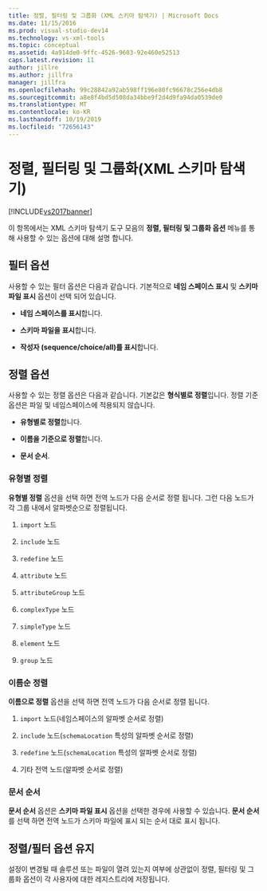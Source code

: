 ```yaml
---
title: 정렬, 필터링 및 그룹화 (XML 스키마 탐색기) | Microsoft Docs
ms.date: 11/15/2016
ms.prod: visual-studio-dev14
ms.technology: vs-xml-tools
ms.topic: conceptual
ms.assetid: 4a914de0-9ffc-4526-9603-92e460e52513
caps.latest.revision: 11
author: jillre
ms.author: jillfra
manager: jillfra
ms.openlocfilehash: 99c28842a92ab598ff196e80fc96678c256e4db8
ms.sourcegitcommit: a8e8f4bd5d508da34bbe9f2d4d9fa94da0539de0
ms.translationtype: MT
ms.contentlocale: ko-KR
ms.lasthandoff: 10/19/2019
ms.locfileid: "72656143"
---
```

# <a name="sorting-filtering-and-grouping-xml-schema-explorer"></a>정렬, 필터링 및 그룹화(XML 스키마 탐색기)
[!INCLUDE[vs2017banner](../includes/vs2017banner.md)]

이 항목에서는 XML 스키마 탐색기 도구 모음의 **정렬, 필터링 및 그룹화 옵션** 메뉴를 통해 사용할 수 있는 옵션에 대해 설명 합니다.

## <a name="filter-options"></a>필터 옵션
 사용할 수 있는 필터 옵션은 다음과 같습니다. 기본적으로 **네임 스페이스 표시** 및 **스키마 파일 표시** 옵션이 선택 되어 있습니다.

- **네임 스페이스를 표시**합니다.

- **스키마 파일을 표시**합니다.

- **작성자 (sequence/choice/all)를 표시**합니다.

## <a name="sorting-options"></a>정렬 옵션
 사용할 수 있는 정렬 옵션은 다음과 같습니다. 기본값은 **형식별로 정렬**입니다. 정렬 기준 옵션은 파일 및 네임스페이스에 적용되지 않습니다.

- **유형별로 정렬**합니다.

- **이름을 기준으로 정렬**합니다.

- **문서 순서**.

### <a name="sort-by-type"></a>유형별 정렬
 **유형별 정렬** 옵션을 선택 하면 전역 노드가 다음 순서로 정렬 됩니다. 그런 다음 노드가 각 그룹 내에서 알파벳순으로 정렬됩니다.

1. `import` 노드

2. `include` 노드

3. `redefine` 노드

4. `attribute` 노드

5. `attributeGroup` 노드

6. `complexType` 노드

7. `simpleType` 노드

8. `element` 노드

9. `group` 노드

### <a name="sort-by-name"></a>이름순 정렬
 **이름으로 정렬** 옵션을 선택 하면 전역 노드가 다음 순서로 정렬 됩니다.

1. `import` 노드(네임스페이스의 알파벳 순서로 정렬)

2. `include` 노드(`schemaLocation` 특성의 알파벳 순서로 정렬)

3. `redefine` 노드(`schemaLocation` 특성의 알파벳 순서로 정렬)

4. 기타 전역 노드(알파벳 순서로 정렬)

### <a name="document-order"></a>문서 순서
 **문서 순서** 옵션은 **스키마 파일 표시** 옵션을 선택한 경우에 사용할 수 있습니다. **문서 순서** 를 선택 하면 전역 노드가 스키마 파일에 표시 되는 순서 대로 표시 됩니다.

## <a name="persisting-sortfilter-options"></a>정렬/필터 옵션 유지
 설정이 변경될 때 솔루션 또는 파일이 열려 있는지 여부에 상관없이 정렬, 필터링 및 그룹화 옵션이 각 사용자에 대한 레지스트리에 저장됩니다.
